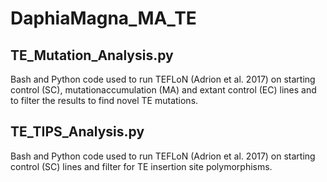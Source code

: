 # DaphiaMagna_MA_TE

## TE_Mutation_Analysis.py
Bash and Python code used to run TEFLoN (Adrion et al. 2017) on starting control (SC), mutationaccumulation (MA) and extant control (EC) lines and to filter the results to find novel TE mutations.

## TE_TIPS_Analysis.py
Bash and Python code used to run TEFLoN (Adrion et al. 2017) on starting control (SC) lines and filter for TE insertion site polymorphisms.
